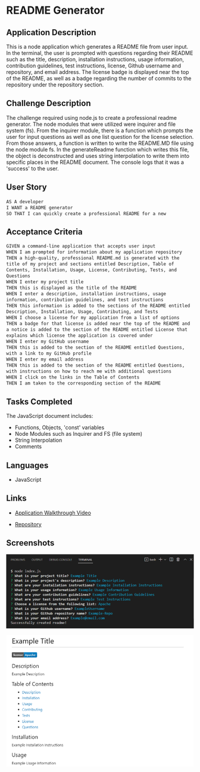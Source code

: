 # README Generator

## Application Description
This is a node application which generates a README file from user input. In the terminal, the user is prompted with questions regarding their README such as the title, description, installation instructions, usage information, contribution guidelines, test instructions, license, Github username and repository, and email address. The license badge is displayed near the top of the README, as well as a badge regarding the number of commits to the repository under the repository section.

## Challenge Description
The challenge required using node.js to create a professional readme generator. The node modules that were utilized were inquirer and file system (fs). From the inquirer module, there is a function which prompts the user for input questions as well as one list question for the license selection. From those answers, a function is written to write the README.MD file using the node module fs. In the generateReadme function which writes this file, the object is deconstructed and uses string interpolation to write them into specific places in the README document. The console logs that it was a 'success' to the user.

## User Story

```
AS A developer
I WANT a README generator
SO THAT I can quickly create a professional README for a new 
```

## Acceptance Criteria

```
GIVEN a command-line application that accepts user input
WHEN I am prompted for information about my application repository
THEN a high-quality, professional README.md is generated with the title of my project and sections entitled Description, Table of Contents, Installation, Usage, License, Contributing, Tests, and Questions
WHEN I enter my project title
THEN this is displayed as the title of the README
WHEN I enter a description, installation instructions, usage information, contribution guidelines, and test instructions
THEN this information is added to the sections of the README entitled Description, Installation, Usage, Contributing, and Tests
WHEN I choose a license for my application from a list of options
THEN a badge for that license is added near the top of the README and a notice is added to the section of the README entitled License that explains which license the application is covered under
WHEN I enter my GitHub username
THEN this is added to the section of the README entitled Questions, with a link to my GitHub profile
WHEN I enter my email address
THEN this is added to the section of the README entitled Questions, with instructions on how to reach me with additional questions
WHEN I click on the links in the Table of Contents
THEN I am taken to the corresponding section of the README
```

## Tasks Completed
The JavaScript document includes:
* Functions, Objects, 'const' variables
* Node Modules such as Inquirer and FS (file system)
* String Interpolation
* Comments

## Languages
- JavaScript

## Links
* [Application Walkthrough Video](https://drive.google.com/file/d/1xEc5dGCMxg9jQJAEgl2gr7tFUggt9csY/view)

* [Repository](https://github.com/villette0/M9C-Readme_Generator)

## Screenshots
![image](./readme-screenshot.png)

![image](./readme-screenshot-2.png)
